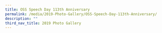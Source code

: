 ```yaml
---
title: OSS Speech Day 113th Anniversary
permalink: /media/2019-Photo-Gallery/OSS-Speech-Day-113th-Anniversary/
description: ""
third_nav_title: 2019 Photo Gallery
---
```

